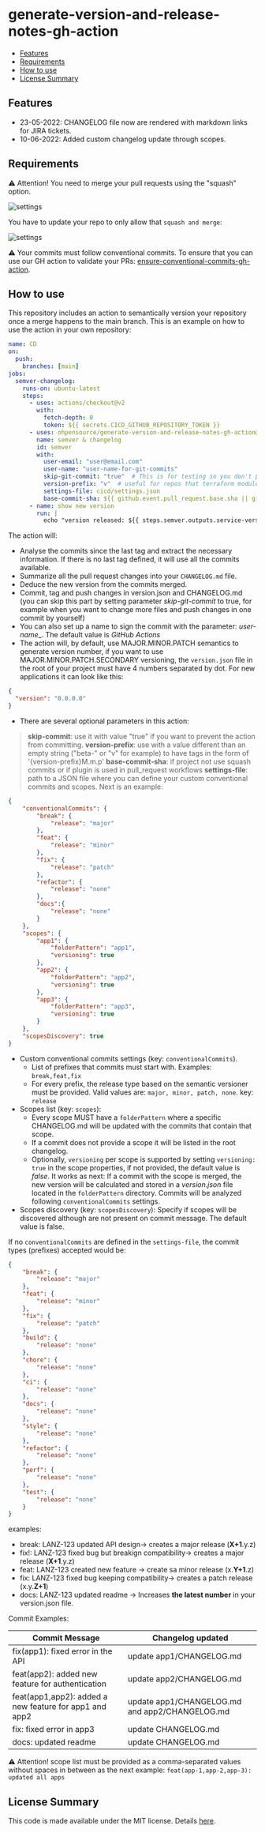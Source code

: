 # generate-version-and-release-notes-gh-action

- [Features](#features)
- [Requirements](#requirements)
- [How to use](#how-to-use)
- [License Summary](#license-summary)

## Features

- 23-05-2022: CHANGELOG file now are rendered with markdown links for JIRA tickets.
- 10-06-2022: Added custom changelog update through scopes.

## Requirements

:warning: Attention! You need to merge your pull requests using the "squash" option.

![settings](docs/how_to_merge_prs.png)

You have to update your repo to only allow that `squash and merge`:

![settings](docs/gh_repo_merge_settings.png)

:warning: Your commits must follow conventional commits. To ensure that you can use our GH action to validate your PRs: [ensure-conventional-commits-gh-action](https://github.com/ohpensource/ensure-conventional-commits-gh-action/).

## How to use

This repository includes an action to semantically version your repository once a merge happens to the main branch. This is an example on how to use the action in your own repository:

```yaml
name: CD
on:
  push:
    branches: [main]
jobs:
  semver-changelog:
    runs-on: ubuntu-latest
    steps:
      - uses: actions/checkout@v2
        with:
          fetch-depth: 0
          token: ${{ secrets.CICD_GITHUB_REPOSITORY_TOKEN }}
      - uses: ohpensource/generate-version-and-release-notes-gh-action@v1.0.0
        name: semver & changelog
        id: semver
        with:
          user-email: "user@email.com"
          user-name: "user-name-for-git-commits"
          skip-git-commit: "true"  # This is for testing so you don't pollute your git history. Default value is false.
          version-prefix: "v"  # useful for repos that terraform modules where the versions are like "v0.2.4".
          settings-file: cicd/settings.json
          base-commit-sha: ${{ github.event.pull_request.base.sha || github.event.before }} # if project not use squash commits
      - name: show new version
        run: |
          echo "version released: ${{ steps.semver.outputs.service-version }}"
```

The action will:

- Analyse the commits since the last tag and extract the necessary information. If there is no last tag defined, it will use all the commits available.
- Summarize all the pull request changes into your `CHANGELOG.md` file.
- Deduce the new version from the commits merged.
- Commit, tag and push changes in version.json and CHANGELOG.md (you can skip this part by setting parameter _skip-git-commit_ to true, for example when you want to change more files and push changes in one commit by yourself)
- You can also set up a name to sign the commit with the parameter: _user-name__. The default value is _GitHub Actions_
- The action will, by default, use MAJOR.MINOR.PATCH semantics to generate version number, if you want to use MAJOR.MINOR.PATCH.SECONDARY versioning, the `version.json` file in the root of your project must have 4 numbers separated by dot. For new applications it can look like this:

```json
{
  "version": "0.0.0.0"
}
```

- There are several optional parameters in this action:

> **skip-commit**: use it with value "true" if you want to prevent the action from committing.
> **version-prefix**: use with a value different than an empty string ("beta-" or "v" for example) to have tags in the form of '{version-prefix}M.m.p'
> **base-commit-sha**: if project not use squash commits or if plugin is used in pull_request workflows
> **settings-file**: path to a JSON file where you can define your custom conventional commits and scopes. Next is an example:

```json
{
    "conventionalCommits": {
        "break": {
            "release": "major"
        },
        "feat": {
            "release": "minor"
        },
        "fix": {
            "release": "patch"
        },
        "refactor": {
            "release": "none"
        },
        "docs":{
            "release": "none"
        }
    },
    "scopes": {
        "app1": {
            "folderPattern": "app1",
            "versioning": true
        },
        "app2": {
            "folderPattern": "app2",
            "versioning": true
        },
        "app3": {
            "folderPattern": "app3",
            "versioning": true
        }
    },
    "scopesDiscovery": true
}
```

* Custom conventional commits settings (key: `conventionalCommits`).
  * List of prefixes that commits must start with. Examples: `break,feat,fix`
  * For every prefix, the release type based on the semantic versioner must be provided. Valid values are: `major, minor, patch, none`. key: `release`
* Scopes list (key: `scopes`):
  * Every scope MUST have a `folderPattern` where a specific CHANGELOG.md will be updated with the commits that contain that scope.
  * If a commit does not provide a scope it will be listed in the root changelog.
  * Optionally, `versioning` per scope is supported by setting `versioning: true` in the scope properties, if not provided, the default value is _false_. It works as next: If a commit with the scope is merged, the new version will be calculated and stored in a  _version.json_ file located in the `folderPattern` directory. Commits will be analyzed following `conventionalCommits` settings.
* Scopes discovery (key: `scopesDiscovery`): Specify if scopes will be discovered although are not present on commit message. The default value is false.

If no `conventionalCommits` are defined in the `settings-file`, the commit types (prefixes) accepted would be:

```json
{
    "break": {
        "release": "major"
    },
    "feat": {
        "release": "minor"
    },
    "fix": {
        "release": "patch"
    },
    "build": {
        "release": "none"
    },
    "chore": {
        "release": "none"
    },
    "ci": {
        "release": "none"
    },
    "docs": {
        "release": "none"
    },
    "style": {
        "release": "none"
    },
    "refactor": {
        "release": "none"
    },
    "perf": {
        "release": "none"
    },
    "test": {
        "release": "none"
    }
}
```

examples:

- break: LANZ-123 updated API design-> creates a major release (**X+1**.y.z)
- fix!: LANZ-123 fixed bug but breakign compatibility-> creates a major release (**X+1**.y.z)
- feat: LANZ-123 created new feature -> create sa minor release (x.**Y+1**.z)
- fix: LANZ-123 fixed bug keeping compatibility-> creates a patch release (x.y.**Z+1**)
- docs: LANZ-123 updated readme -> Increases **the latest number** in your version.json file.

Commit Examples:

| Commit Message                                         | Changelog updated                              |
| ------------------------------------------------------ | ---------------------------------------------- |
| fix(app1): fixed error in the API                      | update app1/CHANGELOG.md                       |
| feat(app2): added new feature for authentication       | update app2/CHANGELOG.md                       |
| feat(app1,app2): added a new feature for app1 and app2 | update app1/CHANGELOG.md and app2/CHANGELOG.md |
| fix: fixed error in app3                               | update CHANGELOG.md                            |
| docs: updated readme                                   | update CHANGELOG.md                            |

  :warning: Attention! scope list must be provided as a comma-separated values without spaces in between as the next example:  `feat(app-1,app-2,app-3): updated all apps`

## License Summary

This code is made available under the MIT license. Details [here](LICENSE).

